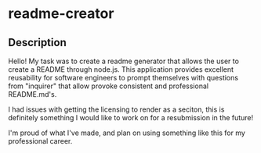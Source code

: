 # readme-creator

## Description
Hello! My task was to create a readme generator that allows the user to create a README through node.js.  This application provides excellent reusability for software engineers to prompt themselves with questions from "inquirer" that allow provoke consistent and professional README.md's.

I had issues with getting the licensing to render as a seciton, this is definitely something I would like to work on for a resubmission in the future!

I'm proud of what I've made, and plan on using something like this for my professional career.